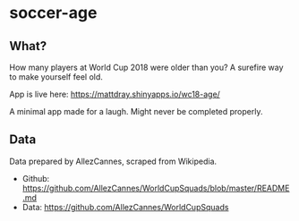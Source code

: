 # soccer-age

## What?

How many players at World Cup 2018 were older than you? A surefire way to make yourself feel old.

App is live here: https://mattdray.shinyapps.io/wc18-age/

A minimal app made for a laugh. Might never be completed properly.

## Data 

Data prepared by AllezCannes, scraped from Wikipedia.

* Github: https://github.com/AllezCannes/WorldCupSquads/blob/master/README.md
* Data: https://github.com/AllezCannes/WorldCupSquads